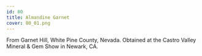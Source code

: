 ```yaml
---
id: 80
title: Almandine Garnet
cover: 80_01.png
---
```


From Garnet Hill, White Pine County, Nevada. Obtained at the Castro Valley Mineral & Gem Show in Newark, CA.

